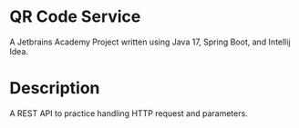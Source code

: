 # QR Code Service

A Jetbrains Academy Project written using Java 17, Spring Boot, and Intellij Idea.

# Description

A REST API to practice handling HTTP request and parameters.